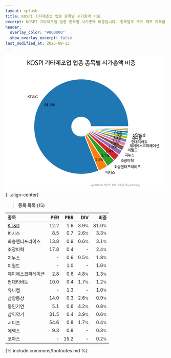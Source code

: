 ```yaml
---
layout: splash
title: KOSPI 기타제조업 업종 종목별 시가총액 비중
excerpt: KOSPI 기타제조업 업종 종목별 시가총액 비중입니다. 종목별로 주요 재무 지표를 함께 표시합니다.
header:
  overlay_color: "#800000"
  show_overlay_excerpt: false
last_modified_at: 2025-08-13
---
```



![KOSPI 기타제조업 업종 종목별 시가총액 비중](/stats/sector/images/kospi_업종_기타제조업_종목.png){: .align-center}


> **종목 목록 (15)**<a id="list"></a>

| **종목** | **PER** | **PBR** | **DIV** | **비중** |
| :------- | ------: | ------: | ------: | -------: |
| [KT&G](/033780/) | 12.2 | 1.6 | 3.9<small>%</small> | 81.0<small>%</small> |
| 퍼시스 | 8.5 | 0.7 | 2.6<small>%</small> | 3.3<small>%</small> |
| 화승엔터프라이즈 | 13.8 | 0.9 | 0.6<small>%</small> | 3.1<small>%</small> |
| 조광피혁 | 17.8 | 0.4 | - | 2.4<small>%</small> |
| 지누스 | - | 0.6 | 0.5<small>%</small> | 1.8<small>%</small> |
| 이월드 | - | 1.0 | - | 1.6<small>%</small> |
| 제이에스코퍼레이션 | 2.8 | 0.6 | 4.8<small>%</small> | 1.3<small>%</small> |
| 현대리바트 | 10.0 | 0.4 | 1.7<small>%</small> | 1.2<small>%</small> |
| 유니켐 | - | 1.3 | - | 1.0<small>%</small> |
| 삼양통상 | 14.0 | 0.3 | 2.6<small>%</small> | 0.9<small>%</small> |
| 동인기연 | 5.1 | 0.6 | 4.2<small>%</small> | 0.8<small>%</small> |
| 삼익악기 | 31.5 | 0.4 | 3.9<small>%</small> | 0.6<small>%</small> |
| 시디즈 | 54.6 | 0.8 | 1.7<small>%</small> | 0.4<small>%</small> |
| 에넥스 | 9.3 | 0.8 | - | 0.3<small>%</small> |
| 코아스 | - | 15.2 | - | 0.2<small>%</small> |

{% include commons/footnotes.md %}